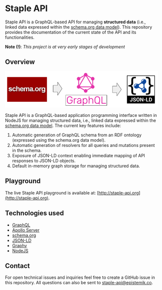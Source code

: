 # Staple API

Staple API is a GraphQL-based API for managing **structured data** (i.e., linked data expressed within the [schema.org data model](https://schema.org/docs/datamodel.html)). This repository provides the documentation of the current state of the API and its functionalities. 

**Note (!)**: *This project is at very early stages of development*

## Overview

<p align="center">
  <img width="700" src="staple-api-architecture.png">
</p>


Staple API is a GraphQL-based application programming interface written in NodeJS for managing structured data, i.e., linked data expressed within the [schema.org data model](https://schema.org/docs/datamodel.html). The current key features include:

1. Automatic generation of GraphQL schema from an RDF ontology (expressed using the schema.org data model).
2. Automatic generation of resolvers for all queries and mutations present in the schema.
3. Exposure of JSON-LD context enabling immediate mapping of API responses to JSON-LD objects. 
3. Default in-memory graph storage for managing structured data. 

## Playground

The live Staple API playground is available at: [http://staple-api.org](http://staple-api.org).


## Technologies used

* [GraphQL](https://graphql.org/)
* [Apollo Server](https://www.apollographql.com/)
* [schema.org](http://schema.org)
* [JSON-LD](https://json-ld.org)
* [Graphy](https://graphy.link/)
* [NodeJS](https://nodejs.org)

## Contact

For open technical issues and inquiries feel free to create a GitHub issue in this repository. All questions can also be sent to [staple-api@epistemik.co](staple-api@epistemik.co).